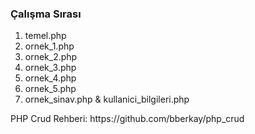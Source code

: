 <h3>Çalışma Sırası</h3>
<ol>
  <li>temel.php</li>
  <li>ornek_1.php</li>
  <li>ornek_2.php</li>
  <li>ornek_3.php</li>
  <li>ornek_4.php</li>
  <li>ornek_5.php</li>
  <li>ornek_sinav.php & kullanici_bilgileri.php</li>
</ol>

<p>PHP Crud Rehberi: https://github.com/bberkay/php_crud</p>
